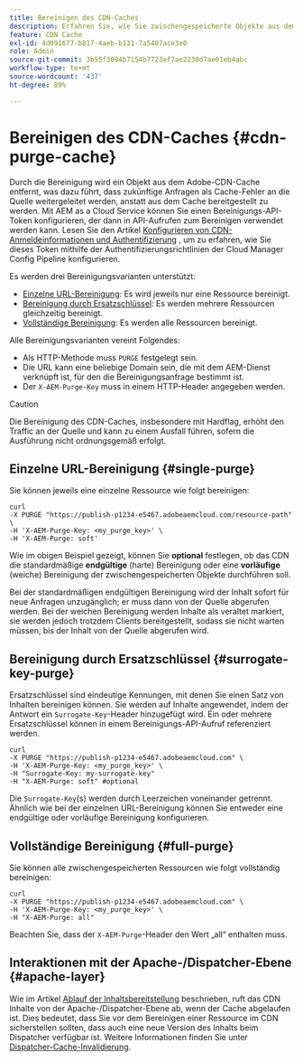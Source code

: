 ```yaml
---
title: Bereinigen des CDN-Caches
description: Erfahren Sie, wie Sie zwischengespeicherte Objekte aus dem Adobe-CDN-Cache entfernen können, indem Sie das Bereinigungs-API-Token konfigurieren, das dann in API-Aufrufen verwendet werden kann.
feature: CDN Cache
exl-id: 4d091677-b817-4aeb-b131-7a5407ace3e0
role: Admin
source-git-commit: 3b55f3094b7154b7723ef7ae2230d7ae01eb4abc
workflow-type: tm+mt
source-wordcount: '437'
ht-degree: 89%

---
```


# Bereinigen des CDN-Caches {#cdn-purge-cache}

Durch die Bereinigung wird ein Objekt aus dem Adobe-CDN-Cache entfernt, was dazu führt, dass zukünftige Anfragen als Cache-Fehler an die Quelle weitergeleitet werden, anstatt aus dem Cache bereitgestellt zu werden.
Mit AEM as a Cloud Service können Sie einen Bereinigungs-API-Token konfigurieren, der dann in API-Aufrufen zum Bereinigen verwendet werden kann. Lesen Sie den Artikel [Konfigurieren von CDN-Anmeldeinformationen und Authentifizierung](/help/implementing/dispatcher/cdn-credentials-authentication.md#purge-API-token) , um zu erfahren, wie Sie dieses Token mithilfe der Authentifizierungsrichtlinien der Cloud Manager Config Pipeline konfigurieren.

Es werden drei Bereinigungsvarianten unterstützt:

* [Einzelne URL-Bereinigung](#single-purge): Es wird jeweils nur eine Ressource bereinigt.
* [Bereinigung durch Ersatzschlüssel](#surrogate-key-purge): Es werden mehrere Ressourcen gleichzeitig bereinigt.
* [Vollständige Bereinigung](#full-purge): Es werden alle Ressourcen bereinigt.

Alle Bereinigungsvarianten vereint Folgendes:

* Als HTTP-Methode muss `PURGE` festgelegt sein.
* Die URL kann eine beliebige Domain sein, die mit dem AEM-Dienst verknüpft ist, für den die Bereinigungsanfrage bestimmt ist.
* Der `X-AEM-Purge-Key` muss in einem HTTP-Header angegeben werden.

>[!CAUTION]
>Die Bereinigung des CDN-Caches, insbesondere mit Hardflag, erhöht den Traffic an der Quelle und kann zu einem Ausfall führen, sofern die Ausführung nicht ordnungsgemäß erfolgt.

## Einzelne URL-Bereinigung {#single-purge}

Sie können jeweils eine einzelne Ressource wie folgt bereinigen:

```
curl
-X PURGE "https://publish-p1234-e5467.adobeaemcloud.com/resource-path" \
-H 'X-AEM-Purge-Key: <my_purge_key>' \
-H 'X-AEM-Purge: soft'
```

Wie im obigen Beispiel gezeigt, können Sie **optional** festlegen, ob das CDN die standardmäßige **endgültige** (harte) Bereinigung oder eine **vorläufige** (weiche) Bereinigung der zwischengespeicherten Objekte durchführen soll.

Bei der standardmäßigen endgültigen Bereinigung wird der Inhalt sofort für neue Anfragen unzugänglich; er muss dann von der Quelle abgerufen werden. Bei der weichen Bereinigung werden Inhalte als veraltet markiert, sie werden jedoch trotzdem Clients bereitgestellt, sodass sie nicht warten müssen, bis der Inhalt von der Quelle abgerufen wird.

## Bereinigung durch Ersatzschlüssel {#surrogate-key-purge}

Ersatzschlüssel sind eindeutige Kennungen, mit denen Sie einen Satz von Inhalten bereinigen können. Sie werden auf Inhalte angewendet, indem der Antwort ein `Surrogate-Key`-Header hinzugefügt wird. Ein oder mehrere Ersatzschlüssel können in einem Bereinigungs-API-Aufruf referenziert werden.

```
curl
-X PURGE "https://publish-p1234-e5467.adobeaemcloud.com" \
-H 'X-AEM-Purge-Key: <my_purge_key>' \
-H "Surrogate-Key: my-surrogate-key"
-H "X-AEM-Purge: soft" #optional
```

Die `Surrogate-Key`(s) werden durch Leerzeichen voneinander getrennt. Ähnlich wie bei der einzelnen URL-Bereinigung können Sie entweder eine endgültige oder vorläufige Bereinigung konfigurieren.

## Vollständige Bereinigung {#full-purge}

Sie können alle zwischengespeicherten Ressourcen wie folgt vollständig bereinigen:

```
curl
-X PURGE "https://publish-p1234-e5467.adobeaemcloud.com" \
-H 'X-AEM-Purge-Key: <my_purge_key>' \
-H "X-AEM-Purge: all"
```

Beachten Sie, dass der `X-AEM-Purge`-Header den Wert „all“ enthalten muss.

## Interaktionen mit der Apache-/Dispatcher-Ebene {#apache-layer}

Wie im Artikel [Ablauf der Inhaltsbereitstellung](/help/implementing/dispatcher/overview.md) beschrieben, ruft das CDN Inhalte von der Apache-/Dispatcher-Ebene ab, wenn der Cache abgelaufen ist. Dies bedeutet, dass Sie vor dem Bereinigen einer Ressource im CDN sicherstellen sollten, dass auch eine neue Version des Inhalts beim Dispatcher verfügbar ist. Weitere Informationen finden Sie unter [Dispatcher-Cache-Invalidierung](/help/implementing/dispatcher/caching.md#disp).
